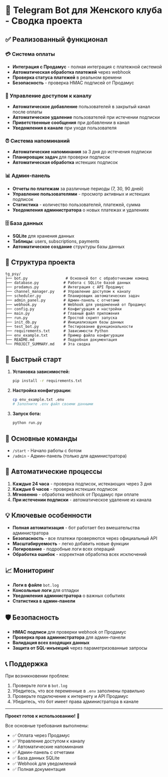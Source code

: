 # 🤖 Telegram Bot для Женского клуба - Сводка проекта

## ✅ Реализованный функционал

### 💳 Система оплаты
- **Интеграция с Продамус** - полная интеграция с платежной системой
- **Автоматическая обработка платежей** через webhook
- **Проверка статуса платежей** в реальном времени
- **Безопасность** - проверка HMAC подписей от Продамус

### 🔐 Управление доступом к каналу
- **Автоматическое добавление** пользователей в закрытый канал после оплаты
- **Автоматическое удаление** пользователей при истечении подписки
- **Приветственные сообщения** при добавлении в канал
- **Уведомления в канале** при уходе пользователя

### ⏰ Система напоминаний
- **Автоматические напоминания** за 3 дня до истечения подписки
- **Планировщик задач** для проверки подписок
- **Автоматическая обработка** истекших подписок

### 📊 Админ-панель
- **Отчеты по платежам** за различные периоды (7, 30, 90 дней)
- **Управление пользователями** - просмотр активных и истекших подписок
- **Статистика** - количество пользователей, платежей, сумма
- **Уведомления администратора** о новых платежах и удалениях

### 🗄️ База данных
- **SQLite** для хранения данных
- **Таблицы**: users, subscriptions, payments
- **Автоматическое создание** структуры базы данных

## 📁 Структура проекта

```
tg_psy/
├── bot.py                 # Основной бот с обработчиками команд
├── database.py           # Работа с SQLite базой данных
├── prodamus.py           # Интеграция с API Продамус
├── channel_manager.py    # Управление доступом к каналу
├── scheduler.py          # Планировщик автоматических задач
├── admin_panel.py        # Админ-панель с отчетами
├── webhook.py            # Webhook для уведомлений от Продамус
├── config.py             # Конфигурация и настройки
├── main.py               # Главный файл приложения
├── run.py                # Простой скрипт запуска
├── init_db.py            # Инициализация базы данных
├── test_bot.py           # Тестирование функциональности
├── requirements.txt      # Зависимости Python
├── env_example.txt       # Пример файла конфигурации
├── README.md             # Подробная документация
└── PROJECT_SUMMARY.md    # Эта сводка
```

## 🚀 Быстрый старт

1. **Установка зависимостей:**
   ```bash
   pip install -r requirements.txt
   ```

2. **Настройка конфигурации:**
   ```bash
   cp env_example.txt .env
   # Заполните .env файл своими данными
   ```

3. **Запуск бота:**
   ```bash
   python run.py
   ```

## 🔧 Основные команды

- `/start` - Начало работы с ботом
- `/admin` - Админ-панель (только для администратора)

## 🔄 Автоматические процессы

1. **Каждые 24 часа** - проверка подписок, истекающих через 3 дня
2. **Каждые 6 часов** - проверка истекших подписок
3. **Мгновенно** - обработка webhook от Продамус при оплате
4. **При истечении подписки** - автоматическое удаление из канала

## 💡 Ключевые особенности

- **Полная автоматизация** - бот работает без вмешательства администратора
- **Безопасность** - все платежи проверяются через официальный API
- **Масштабируемость** - легко добавить новые функции
- **Логирование** - подробные логи всех операций
- **Обработка ошибок** - корректная обработка всех исключений

## 📈 Мониторинг

- **Логи в файле** `bot.log`
- **Консольные логи** для отладки
- **Уведомления администратора** о важных событиях
- **Статистика в админ-панели**

## 🛡️ Безопасность

- **HMAC подписи** для проверки webhook от Продамус
- **Проверка прав администратора** для админ-панели
- **Валидация всех входящих данных**
- **Защита от SQL-инъекций** через параметризованные запросы

## 📞 Поддержка

При возникновении проблем:
1. Проверьте логи в `bot.log`
2. Убедитесь, что все переменные в `.env` заполнены правильно
3. Проверьте подключение к интернету и API Продамус
4. Убедитесь, что бот имеет права администратора в канале

---

**Проект готов к использованию!** 🎉

Все основные требования выполнены:
- ✅ Оплата через Продамус
- ✅ Управление доступом к каналу
- ✅ Автоматические напоминания
- ✅ Админ-панель с отчетами
- ✅ База данных SQLite
- ✅ Webhook для уведомлений
- ✅ Полная документация
